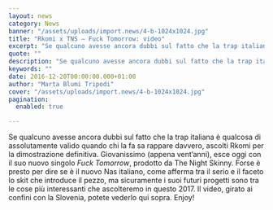 ```yaml
---
layout: news
category: News
banner: "/assets/uploads/import.news/4-b-1024x1024.jpg"
title: "Rkomi x TNS – Fuck Tomorrow: video"
excerpt: "Se qualcuno avesse ancora dubbi sul fatto che la trap italiana è qualcosa di assolutamente valido quando chi la fa sa rappare davvero, ascolti Rkomi per la dimostrazione definitiva. Giovanissimo (appena vent’anni), esce oggi con il suo nuovo singolo Fuck Tomorrow, prodotto da The Night Skinny. Forse è presto per dire se è il nuovo Nas [&hellip"
quote: ""
description: "Se qualcuno avesse ancora dubbi sul fatto che la trap italiana è qualcosa di assolutamente valido quando chi la fa sa rappare davvero, ascolti Rkomi per la dimostrazione definitiva. Giovanissimo (appena vent’anni), esce oggi con il suo nuovo singolo Fuck Tomorrow, prodotto da The Night Skinny. Forse è presto per dire se è il nuovo Nas [&hellip"
keywords: ""
date: 2016-12-20T00:00:00.000+01:00
author: "Marta Blumi Tripodi"
cover: "/assets/uploads/import.news/4-b-1024x1024.jpg"
pagination:
  enabled: true

---
```


Se qualcuno avesse ancora dubbi sul fatto che la trap italiana è qualcosa di assolutamente valido quando chi la fa sa rappare davvero, ascolti Rkomi per la dimostrazione definitiva. Giovanissimo (appena vent’anni), esce oggi con il suo nuovo singolo _Fuck Tomorrow_, prodotto da The Night Skinny. Forse è presto per dire se è il nuovo Nas italiano, come afferma tra il serio e il faceto lo skit che introduce il pezzo, ma sicuramente i suoi futuri progetti sono tra le cose più interessanti che ascolteremo in questo 2017\. Il video, girato ai confini con la Slovenia, potete vederlo qui sopra. Enjoy!